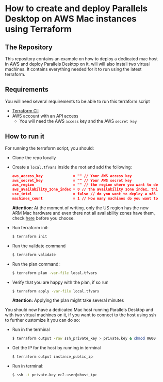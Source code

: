 # How to create and deploy Parallels Desktop on AWS Mac instances using Terraform

## The Repository

This repository contains an example on how to deploy a dedicated mac host in AWS and deploy Parallels Desktop on it. will will also install two virtual machines.
It contains everything needed for it to run using the latest terraform.

## Requirements

You will need several requirements to be able to run this terraform script

* [Terraform Cli](https://developer.hashicorp.com/terraform/downloads)
* AWS account with an API access
  * You will need the AWS ```access``` key and the AWS ```secret key```

## How to run it

For running the terraform script, you should:

* Clone the repo locally
* Create a ```local.tfvars``` inside the root and add the following:

    ```json
    aws_access_key              = "" // Your AWS access key
    aws_secret_key              = "" // Your AWS secret key
    aws_region                  = "" // the region where you want to deploy, ex: us-east-2
    aws_availability_zone_index = 0 // the availability zone index, this is normally 0
    use_intel                   = false // do you want to deploy a x86 mac or a ARM one
    machines_count              = 1 // How many machines do you want to deploy
    ```

    __Attention:__ At the moment of writing, only the US region has the new ARM Mac hardware and even there not all availability zones have them, check [here](https://aws.amazon.com/ec2/instance-types/mac/) before you choose.
* Run terraform init:
  
  ```bash
  $ terraform init
  ```

* Run the validate command

  ```bash
  $ terraform validate
  ```

* Run the plan command:

  ```bash
  $ terraform plan -var-file local.tfvars
  ```

* Verify that you are happy with the plan, if so run

  ```bash
  $ terraform apply -var-file local.tfvars
  ```

  __Attention:__ Applying the plan might take several minutes

You should now have a dedicated Mac host running Parallels Desktop and with two virtual machines on it, if you want to connect to the host using ssh to further customize it you can do so:

* Run in the terminal

  ```bash
  $ terraform output -raw ssh_private_key > private.key & chmod 0600 private.key
  ```

* Get the IP for the host by running in terminal

  ```bash
  $ terraform output instance_public_ip
  ```

* Run in terminal:

  ```bash
  $ ssh -i private.key ec2-user@<host_ip>
  ```
